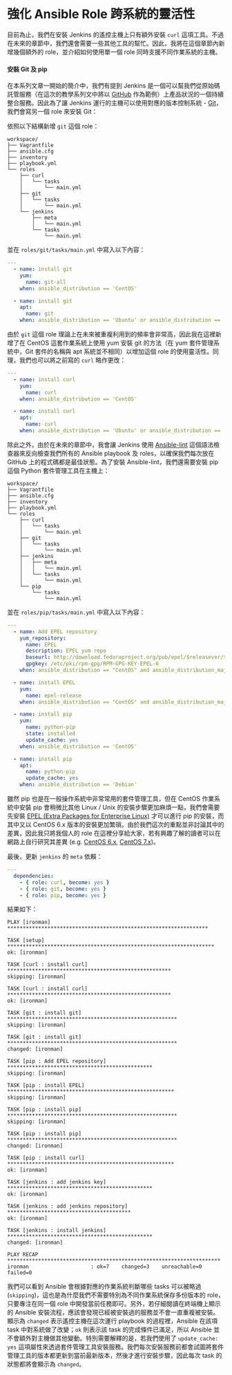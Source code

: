 # 強化 Ansible Role 跨系統的靈活性

目前為止，我們在安裝 Jenkins 的遙控主機上只有額外安裝 `curl` 這項工具。不過在未來的章節中，我們還會需要一些其他工具的幫忙。因此，我將在這個章節內新增幾個額外的 role，並介紹如何使用單一個 role 同時支援不同作業系統的主機。

#### 安裝 Git 及 pip

在本系列文章一開始的簡介中，我們有提到 Jenkins 是一個可以幫我們從原始碼託管服務（在這次的教學系列文中將以 [GitHub](https://github.com/) 作為範例）上產品狀況的一個持續整合服務。因此為了讓 Jenkins 運行的主機可以使用對應的版本控制系統 - [Git](https://git-scm.com/)，我們會寫另一個 role 來安裝 Git：

依照以下結構新增 `git` 這個 role：

```shell
workspace/
├── Vagrantfile
├── ansible.cfg
├── inventory
├── playbook.yml
└── roles
    ├── curl
    │   └── tasks
    │       └── main.yml
    ├── git
    │   └── tasks
    │       └── main.yml
    └── jenkins
        ├── meta
        │   └── main.yml
        └── tasks
            └── main.yml
```

並在 `roles/git/tasks/main.yml` 中寫入以下內容：

```yml
---
  - name: install git
    yum:
      name: git-all
    when: ansible_distribution == 'CentOS'

  - name: install git
    apt:
      name: git
    when: ansible_distribution == 'Ubuntu' or ansible_distribution == 'Debian'
```

由於 `git` 這個 role 理論上在未來被重複利用到的頻率會非常高，因此我在這裡新增了在 CentOS 這套作業系統上使用 yum 安裝 git 的方法（在 yum 套件管理系統中，Git 套件的名稱與 apt 系統並不相同）以增加這個 role 的使用靈活性。同理，我們也可以將之前寫的 `curl` 略作更改：

```yml
---
  - name: install curl
    yum:
      name: curl
    when: ansible_distribution == 'CentOS'

  - name: install curl
    apt:
      name: curl
    when: ansible_distribution == 'Ubuntu' or ansible_distribution == 'Debian'
```

除此之外，由於在未來的章節中，我會讓 Jenkins 使用 [Ansible-lint](https://github.com/willthames/ansible-lint) 這個語法檢查器來反向檢查我們所有的 Ansible playbook 及 roles，以確保我們每次放在 GitHub 上的程式碼都是最佳狀態。為了安裝 Ansible-lint，我們還需要安裝 pip 這個 Python 套件管理工具在主機上：

```shell
workspace/
├── Vagrantfile
├── ansible.cfg
├── inventory
├── playbook.yml
└── roles
    ├── curl
    │   └── tasks
    │       └── main.yml
    ├── git
    │   └── tasks
    │       └── main.yml
    ├── jenkins
    │   ├── meta
    │   │   └── main.yml
    │   └── tasks
    │       └── main.yml
    └── pip
        └── tasks
            └── main.yml
```

並在 `roles/pip/tasks/main.yml` 中寫入以下內容：

```yml
---
  - name: Add EPEL repository
    yum_repository:
      name: EPEL
      description: EPEL yum repo
      baseurl: http://download.fedoraproject.org/pub/epel/$releasever/$basearch/
      gpgkey: /etc/pki/rpm-gpg/RPM-GPG-KEY-EPEL-6
    when: ansible_distribution == "CentOS" and ansible_distribution_major_version == "6"

  - name: install EPEL
    yum:
      name: epel-release
    when: ansible_distribution == "CentOS" and ansible_distribution_major_version == "7"

  - name: install pip
    yum:
      name: python-pip
      state: installed
      update_cache: yes
    when: ansible_distribution == 'CentOS'

  - name: install pip
    apt:
      name: python-pip
      update_cache: yes
    when: ansible_distribution == 'Debian'
```

雖然 pip 也是在一般操作系統中非常常用的套件管理工具，但在 CentOS 作業系統中安裝 pip 會稍微比其他 Linux / Unix 的安裝步驟更加麻煩一點，我們會需要先安裝 [EPEL (Extra Packages for Enterprise Linux)](https://fedoraproject.org/wiki/EPEL) 才可以進行 pip 的安裝，而其中又以 CentOS 6.x 版本的安裝更加繁瑣。由於我們這次的重點並非討論其中的差異，因此我只將我個人的 role 在這裡分享給大家，若有興趣了解的讀者可以在網路上自行研究其差異 (e.g. [CentOS 6.x](http://sharadchhetri.com/2014/05/30/install-pip-centos-rhel-ubuntu-debian/), [CentOS 7.x](http://sharadchhetri.com/2014/09/07/install-epel-repo-centos-7-rhel-7/))。

最後，更新 `jenkins` 的 `meta` 依賴：

```yml
---
  dependencies:
    - { role: curl, become: yes }
    - { role: git, become: yes }
    - { role: pip, become: yes }
```

結果如下：

```
PLAY [ironman] *****************************************************************

TASK [setup] *******************************************************************
ok: [ironman]

TASK [curl : install curl] *****************************************************
skipping: [ironman]

TASK [curl : install curl] *****************************************************
ok: [ironman]

TASK [git : install git] *******************************************************
skipping: [ironman]

TASK [git : install git] *******************************************************
changed: [ironman]

TASK [pip : Add EPEL repository] ***********************************************
skipping: [ironman]

TASK [pip : install EPEL] ******************************************************
skipping: [ironman]

TASK [pip : install pip] *******************************************************
skipping: [ironman]

TASK [pip : install pip] *******************************************************
changed: [ironman]

TASK [pip : install curl] ******************************************************
ok: [ironman]

TASK [jenkins : add jenkins key] ***********************************************
ok: [ironman]

TASK [jenkins : add jenkins repository] ****************************************
ok: [ironman]

TASK [jenkins : install jenkins] ***********************************************
changed: [ironman]

PLAY RECAP *********************************************************************
ironman                    : ok=7    changed=3    unreachable=0    failed=0
```

我們可以看到 Ansible 會根據對應的作業系統判斷哪些 tasks 可以被略過 (`skipping`)，這也是為什麼我們不需要特別為不同作業系統保存多份版本的 role，只要專注在同一個 role 中開發當前任務即可。另外，若仔細閱讀在終端機上顯示的 Ansible 安裝流程，應該會發現已經被安裝過的服務並不會一直重複被安裝。顯示為 `changed` 表示遙控主機在這次運行 playbook 的過程裡，Ansible 在該項 task 中對系統做了改變；`ok` 則表示該 task 的完成條件已滿足，所以 Ansible 並不會額外對主機做其他變動。特別需要解釋的是，若我們使用了 `update_cache: yes` 這項屬性來透過套件管理工具安裝服務。我們每次安裝服務前都會試圖將套件管理工具的版本都更新到當前最新版本，然後才進行安裝步驟，因此每次 task 的狀態都將會顯示為 `changed`。
